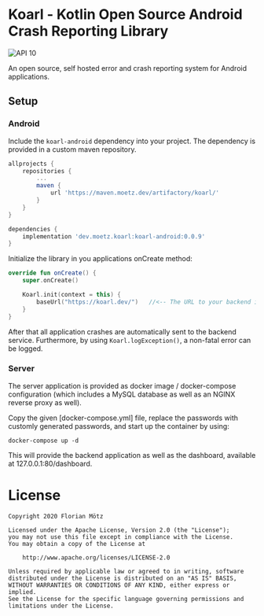 # Koarl - Kotlin Open Source Android Crash Reporting Library

![API 10](https://img.shields.io/badge/API-10-yellow.svg)

An open source, self hosted error and crash reporting system for Android applications.


## Setup

### Android

Include the `koarl-android` dependency into your project.
The dependency is provided in a custom maven repository.

```gradle
allprojects {
    repositories {
        ...
        maven {
            url 'https://maven.moetz.dev/artifactory/koarl/'
        }
    }
}

dependencies {
    implementation 'dev.moetz.koarl:koarl-android:0.0.9'
}
```

Initialize the library in you applications onCreate method:
```kotlin
override fun onCreate() {
    super.onCreate()

    Koarl.init(context = this) {
        baseUrl("https://koarl.dev/")   //<-- The URL to your backend instance
    }
}
```

After that all application crashes are automatically sent to the backend service.
Furthermore, by using `Koarl.logException()`, a non-fatal error can be logged.


### Server

The server application is provided as docker image / docker-compose configuration (which includes a MySQL database as well as an NGINX reverse proxy as well).

Copy the given [docker-compose.yml] file, replace the passwords with customly generated passwords, and start up the container by using:
```shell script
docker-compose up -d
```

This will provide the backend application as well as the dashboard, available at 127.0.0.1:80/dashboard.

# License

```
Copyright 2020 Florian Mötz

Licensed under the Apache License, Version 2.0 (the "License");
you may not use this file except in compliance with the License.
You may obtain a copy of the License at

    http://www.apache.org/licenses/LICENSE-2.0

Unless required by applicable law or agreed to in writing, software
distributed under the License is distributed on an "AS IS" BASIS,
WITHOUT WARRANTIES OR CONDITIONS OF ANY KIND, either express or implied.
See the License for the specific language governing permissions and
limitations under the License.
```
